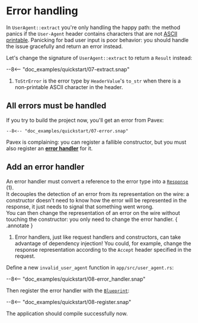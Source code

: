 # Error handling

In `UserAgent::extract` you're only handling the happy path:
the method panics if the `User-Agent` header contains characters that are not [ASCII printable](https://www.ascii-code.com/characters/printable-characters).
Panicking for bad user input is poor behavior: you should handle the issue gracefully and return an error instead.

Let's change the signature of `UserAgent::extract` to return a `Result` instead:

--8<-- "doc_examples/quickstart/07-extract.snap"

1. `ToStrError` is the error type by `HeaderValue`'s `to_str` when there is a non-printable ASCII character in the header.

## All errors must be handled

If you try to build the project now, you'll get an error from Pavex:

```ansi-color
--8<-- "doc_examples/quickstart/07-error.snap"
```

Pavex is complaining: you can register a fallible constructor, but you must also register an
[**error handler**](../../guide/errors/error_handlers.md) for it.

## Add an error handler

An error handler must convert a reference to the error type into a [`Response`][Response] (1).\
It decouples the detection of an error from its representation on the wire: a constructor doesn't need to know how the
error will be represented in the response, it just needs to signal that something went wrong.\
You can then change the representation of an error on the wire without touching the constructor: you only need to change
the
error handler.
{ .annotate }

1. Error handlers, just like request handlers and constructors, can take advantage of dependency injection!
   You could, for example, change the response representation according to the `Accept` header specified in the request.

Define a new `invalid_user_agent` function in `app/src/user_agent.rs`:

--8<-- "doc_examples/quickstart/08-error_handler.snap"

Then register the error handler with the [`Blueprint`][Blueprint]:

--8<-- "doc_examples/quickstart/08-register.snap"

The application should compile successfully now.

[Blueprint]: ../../api_reference/pavex/blueprint/struct.Blueprint.html
[Response]: ../../api_reference/pavex/response/struct.Response.html
